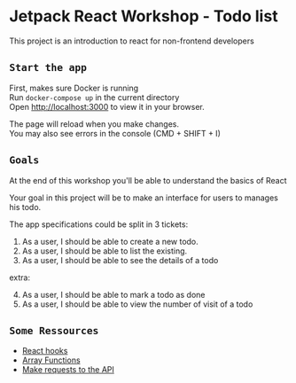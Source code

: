 # Jetpack React Workshop - Todo list

This project is an introduction to react for non-frontend developers

## `Start the app`

First, makes sure Docker is running  
Run `docker-compose up` in the current directory  
Open [http://localhost:3000](http://localhost:3000) to view it in your browser.

The page will reload when you make changes.\
You may also see errors in the console (CMD + SHIFT + I)

## `Goals`

At the end of this workshop you'll be able to understand the basics of React

Your goal in this project will be to make an interface for users to manages his todo.

The app specifications could be split in 3 tickets:

1. As a user, I should be able to create a new todo.
2. As a user, I should be able to list the existing.
3. As a user, I should be able to see the details of a todo

extra:

4. As a user, I should be able to mark a todo as done
5. As a user, I should be able to view the number of visit of a todo

## `Some Ressources`

- [React hooks](https://reactjs.org/docs/hooks-overview.html)
- [Array Functions](https://www.w3schools.com/jsref/jsref_map.asp)
- [Make requests to the API](https://blog.openreplay.com/fetching-and-updating-data-with-react-query/)
